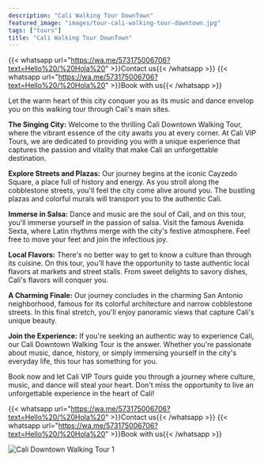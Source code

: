 ```yaml
---
description: "Cali Walking Tour DownTown"
featured_image: "images/tour-cali-walking-tour-downtown.jpg"
tags: ["tours"]
title: "Cali Walking Tour DownTown"
---
```


{{< whatsapp url="https://wa.me/573175006706?text=Hello%20/%20Hola%20" >}}Contact us{{< /whatsapp >}}
{{< whatsapp url="https://wa.me/573175006706?text=Hello%20/%20Hola%20" >}}Book with us{{< /whatsapp >}}

Let the warm heart of this city conquer you as its music and dance envelop you on this walking tour through Cali's main sites.

**The Singing City:** Welcome to the thrilling Cali Downtown Walking Tour, where the vibrant essence of the city awaits you at every corner. At Cali VIP Tours, we are dedicated to providing you with a unique experience that captures the passion and vitality that make Cali an unforgettable destination.

**Explore Streets and Plazas:** Our journey begins at the iconic Cayzedo Square, a place full of history and energy. As you stroll along the cobblestone streets, you'll feel the city come alive around you. The bustling plazas and colorful murals will transport you to the authentic Cali.

**Immerse in Salsa:** Dance and music are the soul of Cali, and on this tour, you'll immerse yourself in the passion of salsa. Visit the famous Avenida Sexta, where Latin rhythms merge with the city's festive atmosphere. Feel free to move your feet and join the infectious joy.

**Local Flavors:** There's no better way to get to know a culture than through its cuisine. On this tour, you'll have the opportunity to taste authentic local flavors at markets and street stalls. From sweet delights to savory dishes, Cali's flavors will conquer you.

**A Charming Finale:** Our journey concludes in the charming San Antonio neighborhood, famous for its colorful architecture and narrow cobblestone streets. In this final stretch, you'll enjoy panoramic views that capture Cali's unique beauty.

**Join the Experience:** If you're seeking an authentic way to experience Cali, our Cali Downtown Walking Tour is the answer. Whether you're passionate about music, dance, history, or simply immersing yourself in the city's everyday life, this tour has something for you.

Book now and let Cali VIP Tours guide you through a journey where culture, music, and dance will steal your heart. Don't miss the opportunity to live an unforgettable experience in the heart of Cali!

{{< whatsapp url="https://wa.me/573175006706?text=Hello%20/%20Hola%20" >}}Contact us{{< /whatsapp >}}
{{< whatsapp url="https://wa.me/573175006706?text=Hello%20/%20Hola%20" >}}Book with us{{< /whatsapp >}}

![Cali Downtown Walking Tour 1](/images/cali-downtown-walking-tour.jpg)